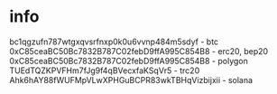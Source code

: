 # info

bc1qgzufn787wtgxqvsrfnxp0k0u6vvnp484m5sdyf - btc
0xC85ceaBC50Bc7832B787C02febD9ffA995C854B8 - erc20, bep20
0xC85ceaBC50Bc7832B787C02febD9ffA995C854B8 - polygon
TUEdTQZKPVFHm7fJg9f4qBVecxfaKSqVr5 - trc20
Ahk6hAY88fWUFMpVLwXPHGuBCPR83wkTBHqVizbijxii - solana
